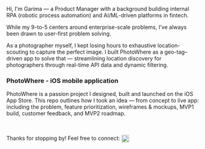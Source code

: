 <p>
Hi, I'm Garima — a Product Manager with a background building internal RPA (robotic process automation) and AI/ML-driven platforms in fintech.
</p>

<p>
While my 9-to-5 centers around enterprise-scale problems, I’ve always been drawn to user-first problem solving. 
</p>
<p>
As a photographer myself, I kept losing hours to exhaustive location-scouting to capture the perfect image. I built PhotoWhere as a geo-tag–driven app to solve that — streamlining location discovery for photographers through real-time API data and dynamic filtering.
</p>

<h3>PhotoWhere - iOS mobile application</b> </h3>
<p>
PhotoWhere is a passion project I designed, built and launched on the iOS App Store. This repo outlines how I took an idea — from concept to live app: including the problem, feature prioritization, wireframes & mockups, MVP1 build, customer feedback, and MVP2 roadmap.
</p>
<p>
<br>
<br>
Thanks for stopping by! Feel free to connect: 
<a href="https://www.linkedin.com/in/garimashukla100/" target="_blank">
  <img align="center" src="https://cdn.jsdelivr.net/npm/simple-icons@v3/icons/linkedin.svg" width="20px" alt="LinkedIn" />
</a>
</p>
